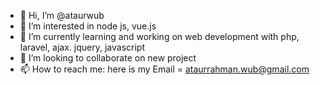 - 👋 Hi, I’m @ataurwub
- 👀 I’m interested in node js, vue.js
- 🌱 I’m currently learning and working on web development with php, laravel, ajax. jquery, javascript
- 💞️ I’m looking to collaborate on new project
- 📫 How to reach me: here is my Email = ataurrahman.wub@gmail.com

<!---
ataurwub/ataurwub is a ✨ special ✨ repository because its `README.md` (this file) appears on your GitHub profile.
You can click the Preview link to take a look at your changes.
--->
